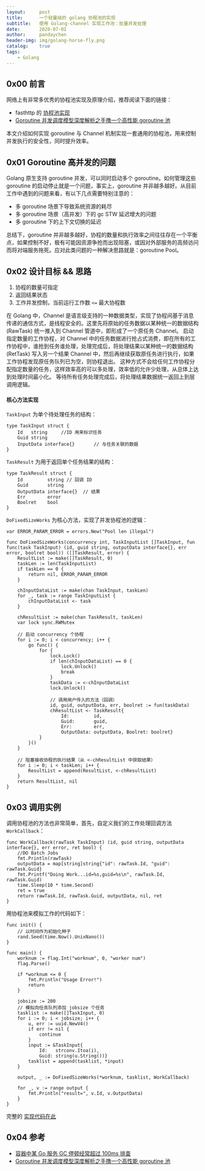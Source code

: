 ```yaml
---
layout:     post
title:      一个轻量级的 golang 协程池的实现
subtitle:   使用 Golang-channel 实现工作池：批量并发处理
date:       2020-07-01
author:     pandaychen
header-img: img/golang-horse-fly.png
catalog:    true
tags:
    - Golang
---
```



##  0x00    前言
网络上有非常多优秀的协程池实现及原理介绍，推荐阅读下面的链接：
-   fasthttp 的 [协程池实现](https://github.com/valyala/fasthttp/blob/master/workerpool.go)
-   [Goroutine 并发调度模型深度解析之手撸一个高性能 goroutine 池](https://taohuawu.club/high-performance-implementation-of-goroutine-pool)

本文介绍如何实现 goroutine 与 Channel 机制实现一套通用的协程池，用来控制并发执行的安全性，同时提升效率。

##  0x01    Goroutine 高并发的问题
Golang 原生支持 goroutine 并发，可以同时启动多个 goroutine。如何管理这些 goroutine 的启动停止就是一个问题，事实上，goroutine 并非越多越好。从目前工作中遇到的问题来看，有以下几点需要特别注意的：
-   多 goroutine 场景下导致系统资源的耗尽
-   多 goroutine 场景（高并发）下的 gc STW 延迟增大的问题
-   多 goroutine 下的上下文切换的延迟

总结下，goroutine 并非越多越好，协程的数量和执行效率之间往往存在一个平衡点，如果控制不好，极有可能因资源争抢而出现阻塞，或因对外部服务的高频访问而将对端服务拖死。应对此类问题的一种解决思路就是：goroutine Pool。

##  0x02    设计目标 && 思路
1.  协程的数量可指定
2.  返回结果状态
3.  工作并发控制，当前运行工作数 `<=` 最大协程数

在 Golang 中，Channel 是语言级支持的一种数据类型，实现了协程间基于消息传递的通信方式，是线程安全的。这里先将原始的任务数据以某种统一的数据结构 (RawTask) 统一推入到 Channel 管道中，即形成了一个原任务 Channel。
启动指定数量的工作协程，对 Channel 中的任务数据进行抢占式消费，即在所有的工作协程中，谁抢到任务谁处理，处理完成后，将处理结果以某种统一的数据结构 (RetTask) 写入另一个结果 Channel 中，然后再继续获取原任务进行执行，如果工作协程发现原任务队列已为空，则协程退出。
这种方式不会给任何工作协程分配指定数量的任务，这样效率高的可以多处理，效率低的允许少处理，从总体上达到处理时间最小化。
等待所有任务处理完成后，将处理结果数据统一返回上到层调用逻辑。

####    核心方法实现

`TaskInput` 为单个待处理任务的结构：
```golang
type TaskInput struct {
	Id   string     //ID 用来标识任务
	Guid string
	InputData interface{}       // 与任务关联的数据
}
```

`TaskResult` 为用于返回单个任务结果的结构：

```GOLANG
type TaskResult struct {
	Id         string // 回调 ID
	Guid       string
	OutputData interface{}  // 结果
	Err        error
	Boolret    bool
}
```

`DoFixedSizeWorks` 为核心方法，实现了并发协程池的逻辑：

```golang
var ERROR_PARAM_ERROR = errors.New("Pool len illegal")

func DoFixedSizeWorks(concurrency int, TaskInputList []TaskInput, fun func(task TaskInput) (id, guid string, outputData interface{}, err error, boolret bool)) ([]TaskResult, error) {
	ResultList := make([]TaskResult, 0)
	taskLen := len(TaskInputList)
	if taskLen == 0 {
		return nil, ERROR_PARAM_ERROR
    }

	chInputDataList := make(chan TaskInput, taskLen)
	for _, task := range TaskInputList {
		chInputDataList <- task
	}

	chResultList := make(chan TaskResult, taskLen)
	var lock sync.RWMutex

    // 启动 concurrency 个协程
	for i := 0; i < concurrency; i++ {
		go func() {
			for {
				lock.Lock()
				if len(chInputDataList) == 0 {
					lock.Unlock()
					break
				}
				taskData := <-chInputDataList
                lock.Unlock()

                // 调用用户传入的方法（回调）
				id, guid, outputData, err, boolret := fun(taskData)
				chResultList <- TaskResult{
					Id:         id,
					Guid:       guid,
					Err:        err,
					OutputData: outputData, Boolret: boolret}
			}
		}()
	}

	// 阻塞接收协程的执行结果（从 <-chResultList 中获取结果）
	for i := 0; i < taskLen; i++ {
		ResultList = append(ResultList, <-chResultList)
	}
	return ResultList, nil
}
```

##  0x03    调用实例
调用协程池的方法也非常简单，首先，自定义我们的工作处理回调方法 `WorkCallback`：
```golang
func WorkCallback(rawTask TaskInput) (id, guid string, outputData interface{}, err error, ret bool) {
	//DO Batch Jobs
	fmt.Println(rawTask)
	outputData = map[string]string{"id": rawTask.Id, "guid": rawTask.Guid}
	fmt.Printf("Doing Work...id=%s,guid=%s\n", rawTask.Id, rawTask.Guid)
	time.Sleep(10 * time.Second)
	ret = true
	return rawTask.Id, rawTask.Guid, outputData, nil, ret
}
```

用协程池来模拟工作的代码如下：
```golang
func init() {
	// 以时间作为初始化种子
	rand.Seed(time.Now().UnixNano())
}

func main() {
	worknum := flag.Int("worknum", 0, "worker num")
	flag.Parse()

	if *worknum <= 0 {
		fmt.Println("Usage Error!")
		return
	}

    jobsize := 200
    // 模拟向任务队列添加 jobsize 个任务
	tasklist := make([]TaskInput, 0)
	for i := 0; i < jobsize; i++ {
		u, err := uuid.NewV4()
		if err != nil {
			continue
		}
		input := &TaskInput{
			Id:   strconv.Itoa(i),
			Guid: string(u.String())}
		tasklist = append(tasklist, *input)
	}

	output, _ := DoFixedSizeWorks(*worknum, tasklist, WorkCallback)

	for _, v := range output {
		fmt.Println("result=", v.Id, v.OutputData)
	}
}
```

完整的 [实现代码在此](https://github.com/pandaychen/go-worker-pool/blob/master/batch_wpool.go)

##  0x04    参考
-   [容器中某 Go 服务 GC 停顿经常超过 100ms 排查](http://www.dockone.io/article/9387)
-   [Goroutine 并发调度模型深度解析之手撸一个高性能 goroutine 池](https://taohuawu.club/high-performance-implementation-of-goroutine-pool)

